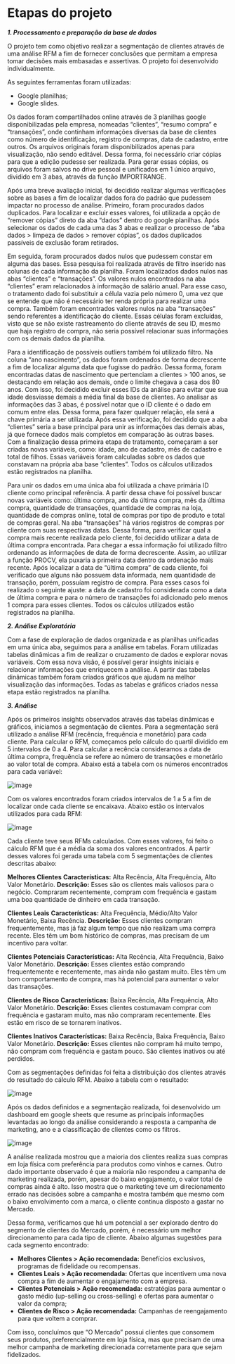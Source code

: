 # Etapas do projeto

***1. Processamento e preparação da base de dados***

O projeto tem como objetivo realizar a segmentação de clientes através de uma análise RFM a fim de fornecer conclusões que permitam a empresa tomar decisões mais embasadas e assertivas. O projeto foi desenvolvido individualmente.

As seguintes ferramentas foram utilizadas: 
- Google planilhas;
- Google slides.

Os dados foram compartilhados online através de 3 planilhas google disponibilizadas pela empresa, nomeadas “clientes”, “resumo compra” e “transações”, onde continham informações diversas da base de clientes como número de identificação, registro de compras, data de cadastro, entre outros. Os arquivos originais foram disponibilizados apenas para visualização, não sendo editável. Dessa forma, foi necessário criar cópias para que a edição pudesse ser realizada. Para gerar essas cópias, os arquivos foram salvos no drive pessoal e unificados em 1 único arquivo, dividido em 3 abas, através da função IMPORTRANGE.

Após uma breve avaliação inicial, foi decidido realizar algumas verificações sobre as bases a fim de localizar dados fora do padrão que pudessem impactar no processo de análise. Primeiro, foram procurados dados duplicados. Para localizar e excluir esses valores, foi utilizada a opção de “remover cópias” direto da aba “dados” dentro do google planilhas. Após selecionar os dados de cada uma das 3 abas e realizar o processo de “aba dados > limpeza de dados > remover cópias”, os dados duplicados passíveis de exclusão foram retirados. 

Em seguida, foram procurados dados nulos que pudessem constar em alguma das bases. Essa pesquisa foi realizada através de filtro inserido nas colunas de cada informação da planilha. Foram localizados dados nulos nas abas “clientes” e “transações”. Os valores nulos encontrados na aba “clientes” eram relacionados à informação de salário anual. Para esse caso, o tratamento dado foi substituir a célula vazia pelo número 0, uma vez que se entende que não é necessário ter renda própria para realizar uma compra. Também foram encontrados valores nulos na aba “transações” sendo referentes a identificação do cliente. Essas células foram excluídas, visto que se não existe rastreamento do cliente através de seu ID, mesmo que haja registro de compra, não seria possível relacionar suas informações com os demais dados da planilha.

Para a identificação de possíveis outliers também foi utilizado filtro. Na coluna “ano nascimento”, os dados foram ordenados de forma decrescente a fim de localizar alguma data que fugisse do padrão. Dessa forma, foram encontradas datas de nascimento que pertenciam a clientes > 100 anos, se destacando em relação aos demais, onde o limite chegava a casa dos 80 anos. Com isso, foi decidido excluir esses IDs da análise para evitar que sua idade desviasse demais a média final da base de clientes.
Ao analisar as informações das 3 abas, é possível notar que o ID cliente é o dado em comum entre elas. Dessa forma, para fazer qualquer relação, ela será a chave primária a ser utilizada. Após essa verificação, foi decidido que a aba “clientes” seria a base principal para unir as informações das demais abas, já que fornece dados mais completos em comparação às outras bases. Com a finalização dessa primeira etapa de tratamento, começaram a ser criadas novas variáveis, como: idade, ano de cadastro, mês de cadastro e total de filhos. Essas variáveis foram calculadas sobre os dados que constavam na própria aba base “clientes”. Todos os cálculos utilizados estão registrados na planilha.

Para unir os dados em uma única aba foi utilizada a chave primária ID cliente como principal referência. A partir dessa chave foi possível buscar novas variáveis como: última compra, ano da última compra, mês da última compra, quantidade de transações, quantidade de compras na loja, quantidade de compras online, total de compras por tipo de produto e total de compras geral. Na aba “transações” há vários registros de compras por cliente com suas respectivas datas. Dessa forma, para verificar qual a compra mais recente realizada pelo cliente, foi decidido utilizar a data de última compra encontrada. Para chegar a essa informação foi utilizado filtro ordenando as informações de data de forma decrescente. Assim, ao utilizar a função PROCV, ela puxaria a primeira data dentro da ordenação mais recente. Após localizar a data de “última compra” de cada cliente, foi verificado que alguns não possuem data informada, nem quantidade de transação, porém, possuíam registro de compra. Para esses casos foi realizado o seguinte ajuste: a data de cadastro foi considerada como a data de última compra e para o número de transações foi adicionado pelo menos 1 compra para esses clientes. 
Todos os cálculos utilizados estão registrados na planilha.

***2. Análise Exploratória***

Com a fase de exploração de dados organizada e as planilhas unificadas em uma única aba, seguimos para a análise em tabelas. Foram utilizadas tabelas dinâmicas a fim de realizar o cruzamento de dados e explorar novas variáveis. Com essa nova visão, é possível gerar insights iniciais e relacionar informações que enriquecem a análise. A partir das tabelas dinâmicas também foram criados gráficos que ajudam na melhor visualização das informações.
Todas as tabelas e gráficos criados nessa etapa estão registrados na planilha.

***3. Análise***

Após os primeiros insights observados através das tabelas dinâmicas e gráficos, iniciamos a segmentação de clientes. Para a segmentação será utilizado a análise RFM (recência, frequência e monetário) para cada cliente. Para calcular o RFM, começamos pelo cálculo do quartil dividido em 5 intervalos de 0 a 4. Para calcular a recência consideramos a data de última compra, frequência se refere ao número de transações e monetário ao valor total de compra. 
Abaixo está a tabela com os números encontrados para cada variável:

![image](https://github.com/user-attachments/assets/cef09a65-2e94-4c59-ba62-60ffbe73e6ed)

Com os valores encontrados foram criados intervalos de 1 a 5 a fim de localizar onde cada cliente se encaixava. Abaixo estão os intervalos utilizados para cada RFM:

![image](https://github.com/user-attachments/assets/69b02be4-9a19-4a20-af8b-47dc6815a8d1)

Cada cliente teve seus RFMs calculados. Com esses valores, foi feito o cálculo RFM que é a média da soma dos valores encontrados. A partir desses valores foi gerada uma tabela com 5 segmentações de clientes descritas abaixo:

**Melhores Clientes**
**Características:** Alta Recência, Alta Frequência, Alto Valor Monetário.
**Descrição:** Esses são os clientes mais valiosos para o negócio. Compraram recentemente, compram com frequência e gastam uma boa quantidade de dinheiro em cada transação.

**Clientes Leais**
**Características:** Alta Frequência, Médio/Alto Valor Monetário, Baixa Recência.
**Descrição:** Esses clientes compram frequentemente, mas já faz algum tempo que não realizam uma compra recente. Eles têm um bom histórico de compras, mas precisam de um incentivo para voltar.

**Clientes Potenciais**
**Características:** Alta Recência, Alta Frequência, Baixo Valor Monetário.
**Descrição:** Esses clientes estão comprando frequentemente e recentemente, mas ainda não gastam muito. Eles têm um bom comportamento de compra, mas há potencial para aumentar o valor das transações.

**Clientes de Risco**
**Características:** Baixa Recência, Alta Frequência, Alto Valor Monetário.
**Descrição:** Esses clientes costumavam comprar com frequência e gastaram muito, mas não compraram recentemente. Eles estão em risco de se tornarem inativos.

**Clientes Inativos**
**Características:** Baixa Recência, Baixa Frequência, Baixo Valor Monetário.
**Descrição:** Esses clientes não compram há muito tempo, não compram com frequência e gastam pouco. São clientes inativos ou até perdidos.

Com as segmentações definidas foi feita a distribuição dos clientes através do resultado do cálculo RFM. Abaixo a tabela com o resultado:

![image](https://github.com/user-attachments/assets/f5c488e2-a467-4809-bd75-6a5e63af6729)

Após os dados definidos e a segmentação realizada, foi desenvolvido um dashboard em google sheets que resume as principais informações levantadas ao longo da análise considerando a resposta a campanha de marketing, ano e a classificação de clientes como os filtros.

![image](https://github.com/user-attachments/assets/10528b11-b63c-41f2-9267-5fb4576beed0)

A análise realizada mostrou que a maioria dos clientes realiza suas compras em loja física com preferência para produtos como vinhos e carnes. Outro dado importante observado é que a maioria não respondeu a campanha de marketing realizada, porém, apesar do baixo engajamento, o valor total de compras ainda é alto. Isso mostra que o marketing teve um direcionamento errado nas decisões sobre a campanha e mostra também que mesmo com o baixo envolvimento com a marca, o cliente continua disposto a gastar no Mercado.

Dessa forma, verificamos que há um potencial a ser explorado dentro do segmento de clientes do Mercado, porém, é necessário um melhor direcionamento para cada tipo de cliente. Abaixo algumas sugestões para cada segmento encontrado:

- **Melhores Clientes > Ação recomendada:** Benefícios exclusivos, programas de fidelidade ou recompensas.
- **Clientes Leais > Ação recomendada:** Ofertas que incentivem uma nova compra a fim de aumentar o engajamento com a empresa.
- **Clientes Potenciais > Ação recomendada:** estratégias para aumentar o gasto médio (up-selling ou cross-selling) e ofertas para aumentar o valor da compra;
- **Clientes de Risco > Ação recomendada:** Campanhas de reengajamento para que voltem a comprar.

Com isso, concluímos que “O Mercado” possui clientes que consomem seus produtos, preferencialmente em loja física, mas que precisam de uma melhor campanha de marketing direcionada corretamente para que sejam fidelizados.
